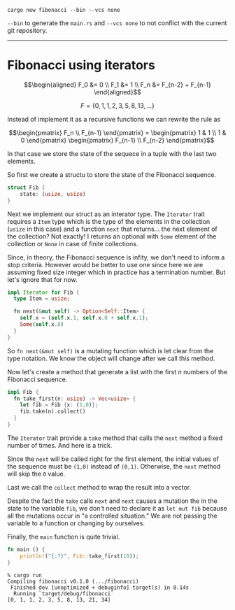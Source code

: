     cargo new fibonacci --bin --vcs none

`--bin` to generate the `main.rs` and `--vcs none` to not conflict with the current git repository.

---
# Fibonacci using iterators

$$\begin{aligned}
F_0 &= 0 \\
F_1 &= 1 \\
F_n &= F_{n-2} + F_{n-1}
\end{aligned}$$

$$
F = \{0,1,1,2,3,5,8,13,\dots\}
$$

Instead of implement it as a recursive functions we can rewrite the rule as

$$\begin{pmatrix} F_n \\
F_{n-1} \end{pmatrix} = \begin{pmatrix} 1 & 1 \\
1 & 0 \end{pmatrix} \begin{pmatrix} F_{n-1} \\
F_{n-2} \end{pmatrix}$$

In that case we store the state of the sequece in a tuple with the last two elements.

So first we create a structu to store the state of the Fibonacci sequence.

```rust
struct Fib {
    state: (usize, usize)
}
```

Next we implement our struct as an interator type. The `Iterator` trait requires a `Item` type which is the type of the elements in the collection (`usize` in this case) and a function `next` that returns... the next element of the collection? Not exactly! I returns an optional with `Some` element of the collection or `None` in case of finite collections.

Since, in theory, the Fibonacci sequence is infity, we don't need to inform a stop criteria. However would be better to use one since here we are assuming fixed size integer which in practice has a termination number. But let's ignore that for now.

```rust
impl Iterator for Fib {
  type Item = usize;

  fn next(&mut self) -> Option<Self::Item> {
    self.x = (self.x.1, self.x.0 + self.x.1);
    Some(self.x.0)
  }
}
```

So `fn next(&mut self)` is a mutating function which is let clear from the type notation. We know the object will change after we call this method.

Now let's create a method that generate a list with the first $n$ numbers of the Fibonacci sequence.

```rust
impl Fib {
  fn take_first(n: usize) -> Vec<usize> {
    let fib = Fib {x: (1,0)};
    fib.take(n).collect()
  }
}
```

The `Iterator` trait provide a `take` method that calls the `next` method a fixed number of times. And here is a trick.

Since the `next` will be called right for the first element, the initial values of the sequence must be `(1,0)` instead of `(0,1)`. Otherwise, the `next` method will skip the `0` value.

Last we call the `collect` method to wrap the result into a vector.

Despite the fact the `take` calls `next` and `next` causes a mutation the in the state to the variable `fib`, we don't need to declare it as `let mut fib` because all the mutations occur in "a controlled situation." We are not passing the variable to a function or changing by ourselves.

Finally, the `main` function is quite trivial.

```rust
fn main () {
    println!("{:?}", Fib::take_first(10));
}
```

    % cargo run   
    Compiling fibonacci v0.1.0 (.../fibonacci)
     Finished dev [unoptimized + debuginfo] target(s) in 0.14s
      Running `target/debug/fibonacci`
    [0, 1, 1, 2, 3, 5, 8, 13, 21, 34]
